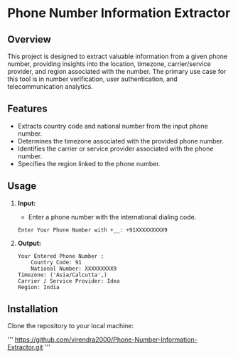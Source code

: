 # Phone Number Information Extractor

## Overview

This project is designed to extract valuable information from a given phone number, providing insights into the location, timezone, carrier/service provider, and region associated with the number. The primary use case for this tool is in number verification, user authentication, and telecommunication analytics.

## Features

- Extracts country code and national number from the input phone number.
- Determines the timezone associated with the provided phone number.
- Identifies the carrier or service provider associated with the phone number.
- Specifies the region linked to the phone number.

## Usage

1. **Input:**
    - Enter a phone number with the international dialing code.
    ```
    Enter Your Phone Number with +__: +91XXXXXXXXX9
    ```

2. **Output:**
    ```
    Your Entered Phone Number :
        Country Code: 91
        National Number: XXXXXXXXX9
    Timezone: ('Asia/Calcutta',)
    Carrier / Service Provider: Idea
    Region: India
    ```
## Installation

Clone the repository to your local machine:

'''
https://github.com/virendra2000/Phone-Number-Information-Extractor.git
'''
